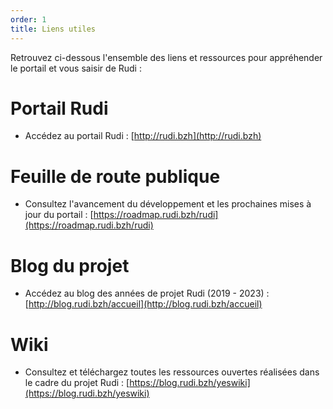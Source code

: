 ```yaml
---
order: 1
title: Liens utiles
---
```

Retrouvez ci-dessous l'ensemble des liens et ressources pour appréhender le portail et vous saisir de Rudi :

# Portail Rudi
* Accédez au portail Rudi : [http://rudi.bzh](http://rudi.bzh)


# Feuille de route publique
* Consultez l'avancement du développement et les prochaines mises à jour du portail : [https://roadmap.rudi.bzh/rudi](https://roadmap.rudi.bzh/rudi)


# Blog du projet
* Accédez au blog des années de projet Rudi (2019 - 2023) : [http://blog.rudi.bzh/accueil](http://blog.rudi.bzh/accueil)


# Wiki
* Consultez et téléchargez toutes les ressources ouvertes réalisées dans le cadre du projet Rudi : [https://blog.rudi.bzh/yeswiki](https://blog.rudi.bzh/yeswiki)



